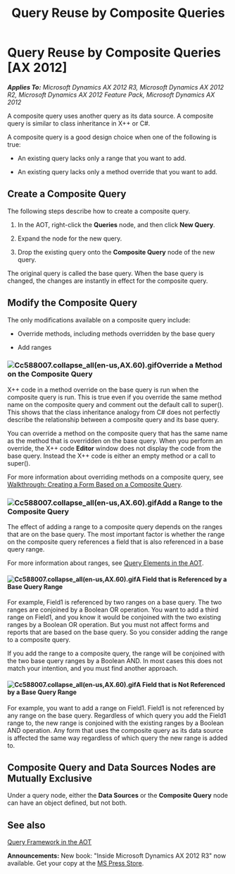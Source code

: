﻿---
title: Query Reuse by Composite Queries
TOCTitle: Query Reuse by Composite Queries
ms:assetid: 44b00a82-a148-4943-86f4-bdaa400e4de0
ms:mtpsurl: https://msdn.microsoft.com/en-us/library/Cc588007(v=AX.60)
ms:contentKeyID: 35242961
ms.date: 05/18/2015
mtps_version: v=AX.60
---

# Query Reuse by Composite Queries [AX 2012]


_**Applies To:** Microsoft Dynamics AX 2012 R3, Microsoft Dynamics AX 2012 R2, Microsoft Dynamics AX 2012 Feature Pack, Microsoft Dynamics AX 2012_

A composite query uses another query as its data source. A composite query is similar to class inheritance in X++ or C\#.

A composite query is a good design choice when one of the following is true:

  - An existing query lacks only a range that you want to add.

  - An existing query lacks only a method override that you want to add.

## Create a Composite Query

The following steps describe how to create a composite query.

1.  In the AOT, right-click the **Queries** node, and then click **New Query**.

2.  Expand the node for the new query.

3.  Drop the existing query onto the **Composite Query** node of the new query.

The original query is called the base query. When the base query is changed, the changes are instantly in effect for the composite query.

## Modify the Composite Query

The only modifications available on a composite query include:

  - Override methods, including methods overridden by the base query

  - Add ranges

### ![Cc588007.collapse\_all(en-us,AX.60).gif](images/Gg863931.collapse_all(en-us,AX.60).gif "Cc588007.collapse_all(en-us,AX.60).gif")Override a Method on the Composite Query

X++ code in a method override on the base query is run when the composite query is run. This is true even if you override the same method name on the composite query and comment out the default call to super(). This shows that the class inheritance analogy from C\# does not perfectly describe the relationship between a composite query and its base query.

You can override a method on the composite query that has the same name as the method that is overridden on the base query. When you perform an override, the X++ code **Editor** window does not display the code from the base query. Instead the X++ code is either an empty method or a call to super().

For more information about overriding methods on a composite query, see [Walkthrough: Creating a Form Based on a Composite Query](walkthrough-creating-a-form-based-on-a-composite-query.md).

### ![Cc588007.collapse\_all(en-us,AX.60).gif](images/Gg863931.collapse_all(en-us,AX.60).gif "Cc588007.collapse_all(en-us,AX.60).gif")Add a Range to the Composite Query

The effect of adding a range to a composite query depends on the ranges that are on the base query. The most important factor is whether the range on the composite query references a field that is also referenced in a base query range.

For more information about ranges, see [Query Elements in the AOT](query-elements-in-the-aot.md).

#### ![Cc588007.collapse\_all(en-us,AX.60).gif](images/Gg863931.collapse_all(en-us,AX.60).gif "Cc588007.collapse_all(en-us,AX.60).gif")A Field that is Referenced by a Base Query Range

For example, Field1 is referenced by two ranges on a base query. The two ranges are conjoined by a Boolean OR operation. You want to add a third range on Field1, and you know it would be conjoined with the two existing ranges by a Boolean OR operation. But you must not affect forms and reports that are based on the base query. So you consider adding the range to a composite query.

If you add the range to a composite query, the range will be conjoined with the two base query ranges by a Boolean AND. In most cases this does not match your intention, and you must find another approach.

#### ![Cc588007.collapse\_all(en-us,AX.60).gif](images/Gg863931.collapse_all(en-us,AX.60).gif "Cc588007.collapse_all(en-us,AX.60).gif")A Field that is Not Referenced by a Base Query Range

For example, you want to add a range on Field1. Field1 is not referenced by any range on the base query. Regardless of which query you add the Field1 range to, the new range is conjoined with the existing ranges by a Boolean AND operation. Any form that uses the composite query as its data source is affected the same way regardless of which query the new range is added to.

## Composite Query and Data Sources Nodes are Mutually Exclusive

Under a query node, either the **Data Sources** or the **Composite Query** node can have an object defined, but not both.

## See also

[Query Framework in the AOT](query-framework-in-the-aot.md)

  
**Announcements:** New book: "Inside Microsoft Dynamics AX 2012 R3" now available. Get your copy at the [MS Press Store](https://www.microsoftpressstore.com/store/inside-microsoft-dynamics-ax-2012-r3-9780735685109).

